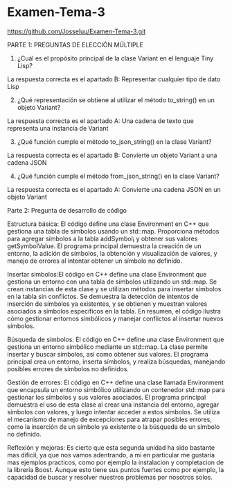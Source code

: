 # Examen-Tema-3

https://github.com/Josseluu/Examen-Tema-3.git

PARTE 1: PREGUNTAS DE ELECCIÓN MÚLTIPLE

1. ¿Cuál es el propósito principal de la clase Variant en el lenguaje Tiny Lisp?

La respuesta correcta es el apartado B: Representar cualquier tipo de dato Lisp

2. ¿Qué representación se obtiene al utilizar el método to_string() en un objeto Variant?

La respuesta correcta es el apartado A: Una cadena de texto que representa una instancia de Variant

3. ¿Qué función cumple el método to_json_string() en la clase Variant?

La respuesta correcta es el apartado B: Convierte un objeto Variant a una cadena JSON

4. ¿Qué función cumple el método from_json_string() en la clase Variant?

La respuesta correcta es el apartado A: Convierte una cadena JSON en un objeto Variant


Parte 2: Pregunta de desarrollo de código 

Estructura básica: El código define una clase Environment en C++ que gestiona una tabla de símbolos usando un std::map. Proporciona métodos para agregar símbolos a la tabla addSymbol¡ y obtener sus valores getSymbolValue. El programa principal demuestra la creación de un entorno, la adición de símbolos, la obtención y visualización de valores, y manejo de errores al intentar obtener un símbolo no definido.

Insertar simbolos:El código en C++ define una clase Environment que gestiona un entorno con una tabla de símbolos utilizando un std::map. Se crean instancias de esta clase y se utilizan métodos para insertar símbolos en la tabla sin conflictos. Se demuestra la detección de intentos de inserción de símbolos ya existentes, y se obtienen y muestran valores asociados a símbolos específicos en la tabla. En resumen, el código ilustra cómo gestionar entornos simbólicos y manejar conflictos al insertar nuevos símbolos.

Búsqueda de símbolos: El código en C++ define una clase Environment que gestiona un entorno simbólico mediante un std::map. La clase permite insertar y buscar símbolos, así como obtener sus valores. El programa principal crea un entorno, inserta símbolos, y realiza búsquedas, manejando posibles errores de símbolos no definidos.

Gestión de errores: El código en C++ define una clase llamada Environment que encapsula un entorno simbólico utilizando un contenedor std::map para gestionar los símbolos y sus valores asociados. El programa principal demuestra el uso de esta clase al crear una instancia del entorno, agregar símbolos con valores, y luego intentar acceder a estos símbolos. Se utiliza el mecanismo de manejo de excepciones para atrapar posibles errores, como la inserción de un símbolo ya existente o la búsqueda de un símbolo no definido.

Reflexión y mejoras: Es cierto que esta segunda unidad ha sido bastante mas dificil, ya que nos vamos adentrando, a mi en particular me gustaría mas ejemplos practicos, como por ejemplo la instalacion y completacion de la libreria Boost.
Aunque esto tiene sus puntos fuertes como por ejemplo, la capacidad de buscar y resolver nuestros problemas por nosotros solos.
